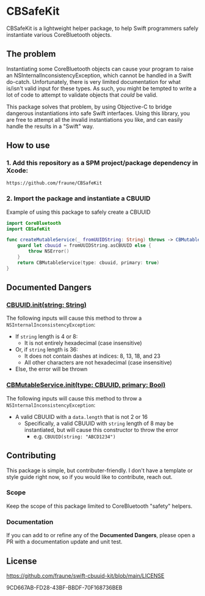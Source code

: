 # CBSafeKit

CBSafeKit is a lightweight helper package, to help Swift programmers safely instantiate various CoreBluetooth objects.

## The problem

Instantiating some CoreBluetooth objects can cause your program to raise an NSInternalInconsistencyException, which cannot be handled in a Swift do-catch. Unfortunately, there is very limited documentation for what is/isn't valid input for these types. As such, you might be tempted to write a lot of code to attempt to validate objects that _could_ be valid.

This package solves that problem, by using Objective-C to bridge dangerous instantiations into safe Swift interfaces. Using this library, you are free to attempt all the invalid instantiations you like, and can easily handle the results in a "Swift" way.

## How to use

### 1. Add this repository as a SPM project/package dependency in Xcode:
```
https://github.com/fraune/CBSafeKit
```

### 2. Import the package and instantiate a CBUUID
Example of using this package to safely create a CBUUID
```swift
import CoreBluetooth
import CBSafeKit

func createMutableService(_ fromUUIDString: String) throws -> CBMutableService {
    guard let cbuuid = fromUUIDString.asCBUUID else {
        throw NSError()
    }
    return CBMutableService(type: cbuuid, primary: true)
}
```

## Documented Dangers

### [CBUUID.init(string: String)](https://developer.apple.com/documentation/corebluetooth/cbuuid/1519025-init)

The following inputs will cause this method to throw a `NSInternalInconsistencyException`:
* If `string` length is 4 or 8:
    * It is not entirely hexadecimal (case insensitive)
* Or, if `string` length is 36:
    * It does not contain dashes at indices: 8, 13, 18, and 23
    * All other characters are not hexadecimal (case insensitive)
* Else, the error will be thrown

### [CBMutableService.init(type: CBUUID, primary: Bool)](https://developer.apple.com/documentation/corebluetooth/cbmutableservice/1434330-init)

The following inputs will cause this method to throw a `NSInternalInconsistencyException`:
* A valid CBUUID with a `data.length` that is not 2 or 16
    * Specifically, a valid CBUUID with `string` length of 8 may be instantiated, but will cause this constructor to throw the error
        * e.g. `CBUUID(string: "ABCD1234")`


## Contributing

This package is simple, but contributer-friendly. I don't have a template or style guide right now, so if you would like to contribute, reach out.

### Scope

Keep the scope of this package limited to CoreBluetooth "safety" helpers.

### Documentation

If you can add to or refine any of the **Documented Dangers**, please open a PR with a documentation update and unit test.

## License

https://github.com/fraune/swift-cbuuid-kit/blob/main/LICENSE

9CD667AB-FD28-43BF-BBDF-70F168736BEB
